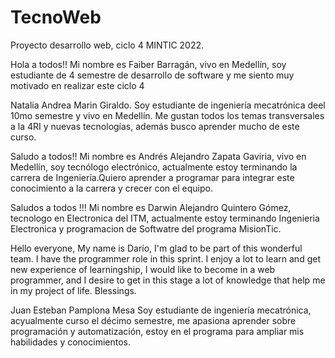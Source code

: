 # TecnoWeb
Proyecto desarrollo web, ciclo 4 MINTIC 2022.


Hola a todos!!
Mi nombre es Faiber Barragán, vivo en Medellín, soy estudiante de 4 semestre de desarrollo de software
y me siento muy motivado en realizar este ciclo 4


Natalia Andrea Marin Giraldo. 
Soy estudiante de ingeniería mecatrónica deel 10mo semestre y vivo en Medellín. Me gustan todos los temas transversales a la 4RI y nuevas tecnologías, además busco aprender mucho de este curso. 

Saludo a todos!!
Mi nombre es Andrés Alejandro Zapata Gaviria, vivo en Medellín, soy tecnólogo electrónico, actualmente estoy terminando la carrera de Ingeniería.Quiero aprender a programar para integrar este conocimiento a la carrera y crecer con el equipo.

Saludos a todos !!!
Mi nombre es Darwin Alejandro Quintero Gómez, tecnologo en Electronica del ITM, actualmente estoy terminando Ingenieria Electronica y programacion de Softwatre del programa MisionTic. 

Hello everyone, 
My name is Darío, I'm glad to be part of this wonderful team.  I have the programmer role in this sprint. I enjoy a lot to learn and get new experience of learningship, I would like to become in a web programmer, and I desire to get in this stage a lot of knowledge that help me in my project of life. Blessings.

Juan Esteban Pamplona Mesa
Soy estudiante de ingeniería mecatrónica, acyualmente curso el décimo semestre, me apasiona aprender sobre programación y automatización, estoy en el programa para ampliar mis habilidades y conocimientos.

